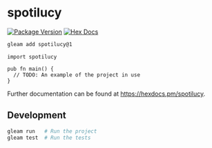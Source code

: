 # spotilucy

[![Package Version](https://img.shields.io/hexpm/v/spotilucy)](https://hex.pm/packages/spotilucy)
[![Hex Docs](https://img.shields.io/badge/hex-docs-ffaff3)](https://hexdocs.pm/spotilucy/)

```sh
gleam add spotilucy@1
```
```gleam
import spotilucy

pub fn main() {
  // TODO: An example of the project in use
}
```

Further documentation can be found at <https://hexdocs.pm/spotilucy>.

## Development

```sh
gleam run   # Run the project
gleam test  # Run the tests
```
